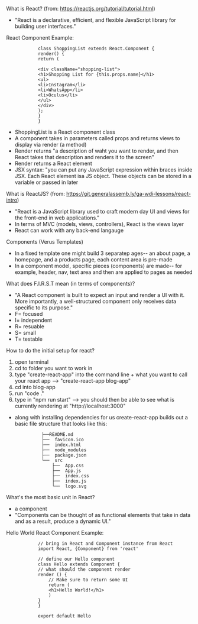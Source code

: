 What is React? (from: https://reactjs.org/tutorial/tutorial.html)

* "React is a declarative, efficient, and flexible JavaScript library for building user interfaces."

React Component Example:

                class ShoppingList extends React.Component {
                render() {
                return (

                <div className="shopping-list">
                <h1>Shopping List for {this.props.name}</h1>
                <ul>
                <li>Instagram</li>
                <li>WhatsApp</li>
                <li>Oculus</li>
                </ul>
                </div>
                );
                }
                }

* ShoppingList is a React component class
* A component takes in parameters called props and returns views to display via render (a method)
* Render returns "a description of waht you want to render, and then React takes that description and renders it to the screen"
* Render returns a React element
* JSX syntax: "you can put any JavaScript expression within braces inside JSX. Each React element isa JS object. These objects can be stored in a variable or passed in later

What is ReactJS? (from: https://git.generalassemb.ly/ga-wdi-lessons/react-intro)

* "React is a JavaScript library used to craft modern day UI and views for the front-end in web applications."
* In terms of MVC (models, views, controllers), React is the views layer
* React can work with any back-end langauge

Components (Verus Templates)

* In a fixed template one might build 3 separatep ages-- an about page, a homepage, and a products page, each content area is pre-made
* In a component model, specific pieces (components) are made-- for example, header, nav, text area and then are applied to pages as needed

What does F.I.R.S.T mean (in terms of components)?

* "A React component is built to expect an input and render a UI with it. More importantly, a well-structured component only receives data specific to its purpose."
* F= focused
* I= independent
* R= resuable
* S= small
* T= testable

How to do the initial setup for react?

1.  open terminal
2.  cd to folder you want to work in
3.  type "create-react-app" into the command line + what you want to call your react app --> "create-react-app blog-app"
4.  cd into blog-app
5.  run "code ."
6.  type in "npm run start" --> you should then be able to see what is currently rendering at "http://localhost:3000"

* along with installing dependencies for us create-react-app builds out a basic file structure that looks like this:

                ├──README.md
                ├──  favicon.ico
                ├──  index.html
                ├──  node_modules
                ├──  package.json
                └──  src
                    ├──  App.css
                    ├──  App.js
                    ├──  index.css
                    ├──  index.js
                    └──  logo.svg

What's the most basic unit in React?

* a component
* "Components can be thought of as functional elements that take in data and as a result, produce a dynamic UI."

Hello World React Component Example:

                // bring in React and Component instance from React
                import React, {Component} from 'react'

                // define our Hello component
                class Hello extends Component {
                // what should the component render
                render () {
                    // Make sure to return some UI
                    return (
                    <h1>Hello World!</h1>
                    )
                }
                }

                export default Hello
